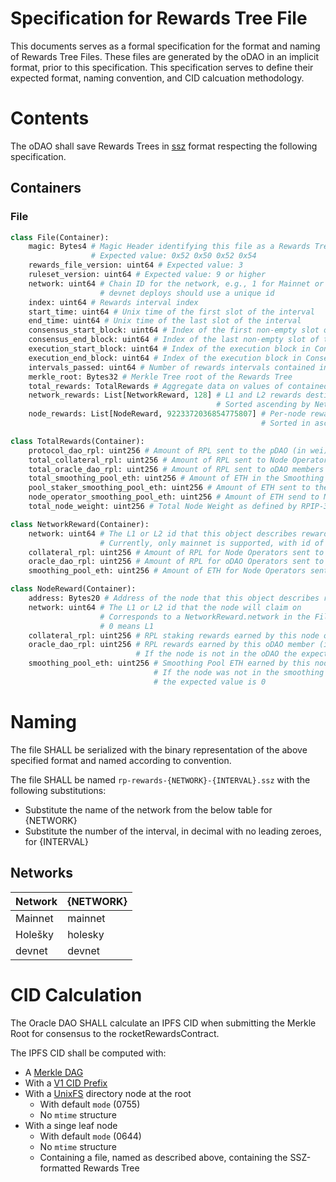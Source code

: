 # Specification for Rewards Tree File

This documents serves as a formal specification for the format and naming of Rewards Tree Files. 
These files are generated by the oDAO in an implicit format, prior to this specification. 
This specification serves to define their expected format, naming convention, and CID calcuation methodology.

# Contents

The oDAO shall save Rewards Trees in [ssz](../assets/rpip-52/simple-serialize.md) format respecting the following specification.

## Containers

### File

```python
class File(Container):
    magic: Bytes4 # Magic Header identifying this file as a Rewards Tree
                  # Expected value: 0x52 0x50 0x52 0x54
    rewards_file_version: uint64 # Expected value: 3
    ruleset_version: uint64 # Expected value: 9 or higher
    network: uint64 # Chain ID for the network, e.g., 1 for Mainnet or 17000 for Holešky
                    # devnet deploys should use a unique id
    index: uint64 # Rewards interval index
    start_time: uint64 # Unix time of the first slot of the interval
    end_time: uint64 # Unix time of the last slot of the interval
    consensus_start_block: uint64 # Index of the first non-empty slot of the interval
    consensus_end_block: uint64 # Index of the last non-empty slot of the interval
    execution_start_block: uint64 # Index of the execution block in ConsensusStartBlock
    execution_end_block: uint64 # Index of the execution block in ConsensusEndBlock
    intervals_passed: uint64 # Number of rewards intervals contained in the file
    merkle_root: Bytes32 # Merkle Tree root of the Rewards Tree
    total_rewards: TotalRewards # Aggregate data on values of contained rewards
    network_rewards: List[NetworkReward, 128] # L1 and L2 rewards destinations and aggregate amounts
                                              # Sorted ascending by Network
    node_rewards: List[NodeReward, 9223372036854775807] # Per-node rewards
                                                        # Sorted in ascending unsigned numerical order by Address

class TotalRewards(Container):
    protocol_dao_rpl: uint256 # Amount of RPL sent to the pDAO (in wei)
    total_collateral_rpl: uint256 # Amount of RPL sent to Node Operators (in wei)
    total_oracle_dao_rpl: uint256 # Amount of RPL sent to oDAO members (in wei)
    total_smoothing_pool_eth: uint256 # Amount of ETH in the Smoothing Pool (in wei)
    pool_staker_smoothing_pool_eth: uint256 # Amount of ETH sent to the rETH contract (in wei)
    node_operator_smoothing_pool_eth: uint256 # Amount of ETH send to Node Operators in the Smoothing Pool (in wei)
    total_node_weight: uint256 # Total Node Weight as defined by RPIP-30 (in wei)

class NetworkReward(Container):
    network: uint64 # The L1 or L2 id that this object describes rewards for
                    # Currently, only mainnet is supported, with id of 0
    collateral_rpl: uint256 # Amount of RPL for Node Operators sent to this network (in wei)
    oracle_dao_rpl: uint256 # Amount of RPL for oDAO Operators sent to this network (in wei)
    smoothing_pool_eth: uint256 # Amount of ETH for Node Operators sent to this network (in wei)

class NodeReward(Container):
    address: Bytes20 # Address of the node that this object describes rewards for
    network: uint64 # The L1 or L2 id that the node will claim on
                    # Corresponds to a NetworkReward.network in the File.network_rewards list
                    # 0 means L1
    collateral_rpl: uint256 # RPL staking rewards earned by this node operator (in wei)
    oracle_dao_rpl: uint256 # RPL rewards earned by this oDAO member (in wei)
                            # If the node is not in the oDAO the expected value is 0
    smoothing_pool_eth: uint256 # Smoothing Pool ETH earned by this node operator (in wei)
                                # If the node was not in the smoothing pool during the interval,
                                # the expected value is 0
```

# Naming

The file SHALL be serialized with the binary representation of the above specified format and named according to convention.

The file SHALL be named `rp-rewards-{NETWORK}-{INTERVAL}.ssz` with the following substitutions:

  * Substitute the name of the network from the below table for {NETWORK}
  * Substitute the number of the interval, in decimal with no leading zeroes, for {INTERVAL}

## Networks
| Network | {NETWORK} |
| ------- | --------- |
| Mainnet | mainnet   |
| Holešky | holesky   |
| devnet  | devnet    |

# CID Calculation

The Oracle DAO SHALL calculate an IPFS CID when submitting the Merkle Root for consensus to the rocketRewardsContract.

The IPFS CID shall be computed with:
  * A [Merkle DAG](https://github.com/ipfs/ipfs-docs/blob/main/docs/concepts/merkle-dag.md)
  * With a [V1 CID Prefix](https://github.com/ipfs/ipfs-docs/blob/main/docs/concepts/content-addressing.md#version-1-v1)
  * With a [UnixFS](https://github.com/ipfs/specs/blob/main/UNIXFS.md) directory node at the root
    * With default `mode` (0755)
    * No `mtime` structure
  * With a singe leaf node
    * With default `mode` (0644)
    * No `mtime` structure
    * Containing a file, named as described above, containing the SSZ-formatted Rewards Tree

